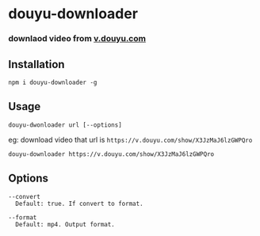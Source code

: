# douyu-downloader

### downlaod video from [v.douyu.com](https://v.douyu.com/)

## Installation

`npm i douyu-downloader -g`

## Usage
`douyu-dwonloader url [--options]`

eg: download video that url is `https://v.douyu.com/show/X3JzMaJ6lzGWPQro`

`douyu-downloader https://v.douyu.com/show/X3JzMaJ6lzGWPQro`

## Options
```
--convert
  Default: true. If convert to format.
  
--format
  Default: mp4. Output format.
```
